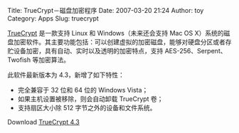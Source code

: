 Title: TrueCrypt－磁盘加密程序
Date: 2007-03-20 21:24
Author: toy
Category: Apps
Slug: truecrypt

[TrueCrypt](http://www.truecrypt.org/) 是一款支持 Linux 和
Windows（未来还会支持 Mac OS
X）系统的磁盘加密软件。其主要功能包括：可以创建虚拟的加密磁盘，能够对硬盘分区或者存贮设备加密，具有自动、实时以及透明的加密特点，支持
AES-256、Serpent、Twofish 等加密算法。

此软件最新版本为 4.3，新增了如下特性：

-   完全兼容于 32 位和 64 位的 Windows Vista；
-   如果主机设置被移除，则会自动卸载 TrueCrypt 卷；
-   支持扇区大小除 512 字节之外的设备和文件系统。

Download [TrueCrypt 4.3](http://www.truecrypt.org/downloads.php)
